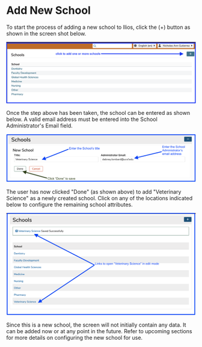 # Add New School

To start the process of adding a new school to Ilios, click the (+) button as shown in the screen shot below.

![click to add](../images/schools/add_new/click_to_add.png)

Once the step above has been taken, the school can be entered as shown below. A valid email address must be entered into the School Administrator's Email field.

![enter school data](../images/schools/add_new/enter_school_data.png)

The user has now clicked "Done" (as shown above) to add "Veterinary Science" as a newly created school. Click on any of the locations indicated below to configure the remaining school attributes.

![new school added](../images/schools/add_new/new_school_added.png)

Since this is a new school, the screen will not initially contain any data. It can be added now or at any point in the future. Refer to upcoming sections for more details on configuring the new school for use.
